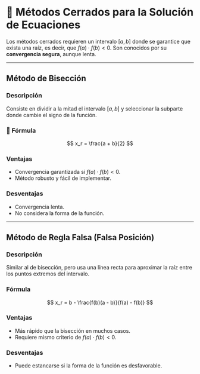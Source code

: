 # 📌 Métodos Cerrados para la Solución de Ecuaciones

Los métodos cerrados requieren un intervalo $[a, b]$ donde se garantice que exista una raíz, es decir, que $f(a) \cdot f(b) < 0$. Son conocidos por su **convergencia segura**, aunque lenta.

---

## Método de Bisección

### Descripción
Consiste en dividir a la mitad el intervalo $[a, b]$ y seleccionar la subparte donde cambie el signo de la función.

### 📐 Fórmula
$$
x_r = \frac{a + b}{2}
$$

### Ventajas
- Convergencia garantizada si $f(a) \cdot f(b) < 0$.
- Método robusto y fácil de implementar.

### Desventajas
- Convergencia lenta.
- No considera la forma de la función.

---

## Método de Regla Falsa (Falsa Posición)

### Descripción
Similar al de bisección, pero usa una línea recta para aproximar la raíz entre los puntos extremos del intervalo.

### Fórmula
$$
x_r = b - \frac{f(b)(a - b)}{f(a) - f(b)}
$$

### Ventajas
- Más rápido que la bisección en muchos casos.
- Requiere mismo criterio de $f(a) \cdot f(b) < 0$.

### Desventajas
- Puede estancarse si la forma de la función es desfavorable.
